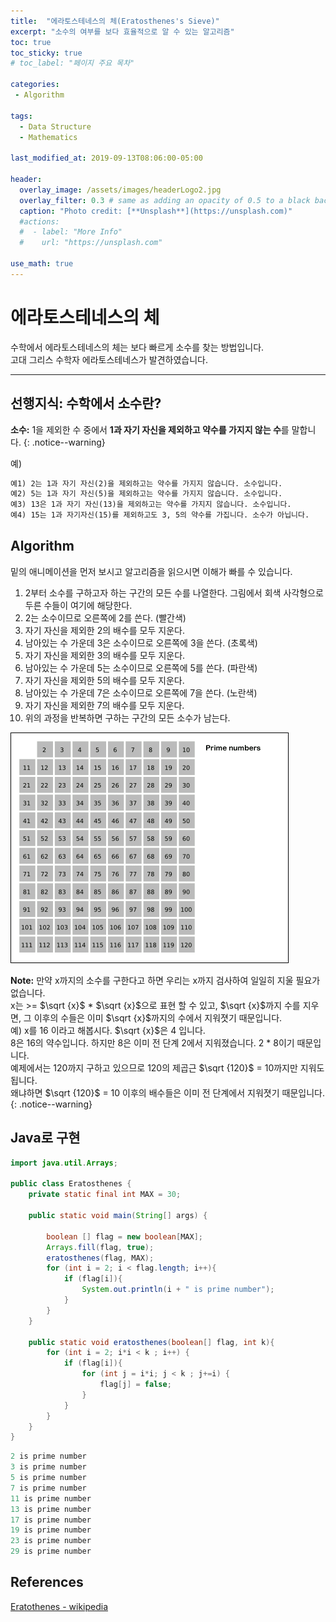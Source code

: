 ```yaml
---
title:  "에라토스테네스의 체(Eratosthenes's Sieve)"
excerpt: "소수의 여부를 보다 효율적으로 알 수 있는 알고리즘"
toc: true
toc_sticky: true
# toc_label: "페이지 주요 목차"

categories:
 - Algorithm

tags:
  - Data Structure
  - Mathematics
  
last_modified_at: 2019-09-13T08:06:00-05:00

header:
  overlay_image: /assets/images/headerLogo2.jpg
  overlay_filter: 0.3 # same as adding an opacity of 0.5 to a black background
  caption: "Photo credit: [**Unsplash**](https://unsplash.com)"
  #actions:
  #  - label: "More Info"
  #    url: "https://unsplash.com"

use_math: true
---
```


# 에라토스테네스의 체

수학에서 에라토스테네스의 체는 보다 빠르게 소수를 찾는 방법입니다.  
고대 그리스 수학자 에라토스테네스가 발견하였습니다.

***

## 선행지식: 수학에서 소수란?

**소수:** 1을 제외한 수 중에서 **1과 자기 자신을 제외하고 약수를 가지지 않는 수**를 말합니다.
{: .notice--warning}

예)

```markdown
예1) 2는 1과 자기 자신(2)을 제외하고는 약수를 가지지 않습니다. 소수입니다.
예2) 5는 1과 자기 자신(5)을 제외하고는 약수를 가지지 않습니다. 소수입니다.
예3) 13은 1과 자기 자신(13)을 제외하고는 약수를 가지지 않습니다. 소수입니다.
예4) 15는 1과 자기자신(15)를 제외하고도 3, 5의 약수를 가집니다. 소수가 아닙니다.
```

## Algorithm

밑의 애니메이션을 먼저 보시고 알고리즘을 읽으시면 이해가 빠를 수 있습니다.

1. 2부터 소수를 구하고자 하는 구간의 모든 수를 나열한다. 그림에서 회색 사각형으로 두른 수들이 여기에 해당한다.
2. 2는 소수이므로 오른쪽에 2를 쓴다. (빨간색)
3. 자기 자신을 제외한 2의 배수를 모두 지운다.
4. 남아있는 수 가운데 3은 소수이므로 오른쪽에 3을 쓴다. (초록색)
5. 자기 자신을 제외한 3의 배수를 모두 지운다.
6. 남아있는 수 가운데 5는 소수이므로 오른쪽에 5를 쓴다. (파란색)
7. 자기 자신을 제외한 5의 배수를 모두 지운다.
8. 남아있는 수 가운데 7은 소수이므로 오른쪽에 7을 쓴다. (노란색)
9. 자기 자신을 제외한 7의 배수를 모두 지운다.
10. 위의 과정을 반복하면 구하는 구간의 모든 소수가 남는다.

![Alt text](/assets/images/Sieve_of_Eratosthenes_animation.gif)

**Note:** 만약 x까지의 소수를 구한다고 하면 우리는 x까지 검사하여 일일히 지울 필요가 없습니다.  
x는 >= $\sqrt {x}$ * $\sqrt {x}$으로 표현 할 수 있고, $\sqrt {x}$까지 수를 지우면, 그 이후의 수들은 이미 $\sqrt {x}$까지의 수에서 지워졋기 때문입니다.  
예) x를 16 이라고 해봅시다. $\sqrt {x}$은 4 입니다.  
8은 16의 약수입니다. 하지만 8은 이미 전 단계 2에서 지워졌습니다. 2 * 8이기 때문입니다.  
예제에서는 120까지 구하고 있으므로 120의 제곱근 $\sqrt {120}$ = 10까지만 지워도 됩니다.  
왜냐하면 $\sqrt {120}$ = 10 이후의 배수들은 이미 전 단계에서 지워졋기 때문입니다. 
{: .notice--warning}



## Java로 구현
```java
import java.util.Arrays;

public class Eratosthenes {
    private static final int MAX = 30;

    public static void main(String[] args) {

        boolean [] flag = new boolean[MAX];
        Arrays.fill(flag, true);
        eratosthenes(flag, MAX);
        for (int i = 2; i < flag.length; i++){
            if (flag[i]){
                System.out.println(i + " is prime number");
            }
        }
    }

    public static void eratosthenes(boolean[] flag, int k){
        for (int i = 2; i*i < k ; i++) {
            if (flag[i]){
                for (int j = i*i; j < k ; j+=i) {
                    flag[j] = false;
                }
            }
        }
    }
}
```

```java
2 is prime number
3 is prime number
5 is prime number
7 is prime number
11 is prime number
13 is prime number
17 is prime number
19 is prime number
23 is prime number
29 is prime number
```

## References

[Eratothenes - wikipedia](https://ko.wikipedia.org/wiki/에라토스테네스의_체)